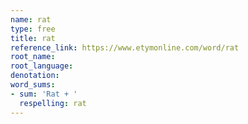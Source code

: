 ```yaml
---
name: rat
type: free
title: rat
reference_link: https://www.etymonline.com/word/rat
root_name: 
root_language: 
denotation: 
word_sums:
- sum: 'Rat + '
  respelling: rat
---
```


